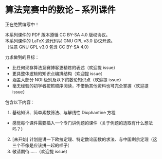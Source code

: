 # 算法竞赛中的数论 – 系列课件

正在绝赞编写中！

本系列课件的 PDF 版本遵循 CC BY-SA 4.0 版权协议。  
本系列课件的 LaTeX 源代码以 GNU GPL v3.0 协议开源。  
（注意 GNU GPL v3.0 包含 CC BY-SA 4.0）

力求做到的目标：

- 比任何现存算法竞赛博客更精炼的表述（欢迎提 issue）
- 更具整体逻辑的知识点编排结构（欢迎提 issue）
- 涵盖大部分 NOI 级别及以下的数论知识点（欢迎提 issue）
- 毫无经验的初学者按照顺序阅读，不借助其他资料也可完全掌握（欢迎提 issue）

包含以下内容：

1. 基础知识、简单素数筛法、与解线性 Diophantine 方程
  - 感觉每个课件需要插入一个专门讲例题的课件（关于例题的选取有什么想法吗？）
2. \[未开始\] 计划是讲一下欧拉定理、特定数论函数的求法、与中国剩余定理（这三个不像是应该拼一起的样子）
3. 敬请期待……（欢迎提 issue）
